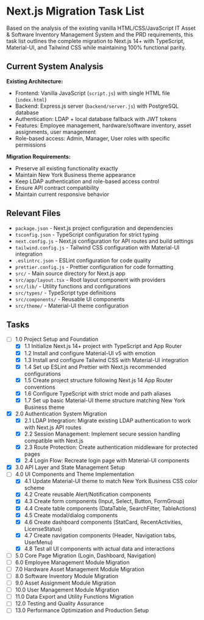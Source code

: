 # Next.js Migration Task List

Based on the analysis of the existing vanilla HTML/CSS/JavaScript IT Asset & Software Inventory Management System and the PRD requirements, this task list outlines the complete migration to Next.js 14+ with TypeScript, Material-UI, and Tailwind CSS while maintaining 100% functional parity.

## Current System Analysis

**Existing Architecture:**
- Frontend: Vanilla JavaScript (`script.js`) with single HTML file (`index.html`)
- Backend: Express.js server (`backend/server.js`) with PostgreSQL database
- Authentication: LDAP + local database fallback with JWT tokens
- Features: Employee management, hardware/software inventory, asset assignments, user management
- Role-based access: Admin, Manager, User roles with specific permissions

**Migration Requirements:**
- Preserve all existing functionality exactly
- Maintain New York Business theme appearance
- Keep LDAP authentication and role-based access control
- Ensure API contract compatibility
- Maintain current responsive behavior

## Relevant Files

- `package.json` - Next.js project configuration and dependencies
- `tsconfig.json` - TypeScript configuration for strict typing
- `next.config.js` - Next.js configuration for API routes and build settings
- `tailwind.config.js` - Tailwind CSS configuration with Material-UI integration
- `.eslintrc.json` - ESLint configuration for code quality
- `prettier.config.js` - Prettier configuration for code formatting
- `src/` - Main source directory for Next.js app
- `src/app/layout.tsx` - Root layout component with providers
- `src/lib/` - Utility functions and configurations
- `src/types/` - TypeScript type definitions
- `src/components/` - Reusable UI components
- `src/theme/` - Material-UI theme configuration

## Tasks

- [ ] 1.0 Project Setup and Foundation
  - [x] 1.1 Initialize Next.js 14+ project with TypeScript and App Router
  - [x] 1.2 Install and configure Material-UI v5 with emotion
  - [x] 1.3 Install and configure Tailwind CSS with Material-UI integration
  - [x] 1.4 Set up ESLint and Prettier with Next.js recommended configurations
  - [x] 1.5 Create project structure following Next.js 14 App Router conventions
  - [x] 1.6 Configure TypeScript with strict mode and path aliases
  - [x] 1.7 Set up basic Material-UI theme structure matching New York Business theme
- [x] 2.0 Authentication System Migration
  - [x] 2.1 LDAP Integration: Migrate existing LDAP authentication to work with Next.js API routes
  - [x] 2.2 Session Management: Implement secure session handling compatible with Next.js
  - [x] 2.3 Route Protection: Create authentication middleware for protected pages
  - [x] 2.4 Login Flow: Recreate login page with Material-UI components
- [x] 3.0 API Layer and State Management Setup
- [ ] 4.0 UI Components and Theme Implementation
  - [x] 4.1 Update Material-UI theme to match New York Business CSS color scheme
  - [x] 4.2 Create reusable Alert/Notification components
  - [x] 4.3 Create form components (Input, Select, Button, FormGroup)
  - [x] 4.4 Create table components (DataTable, SearchFilter, TableActions)
  - [x] 4.5 Create modal/dialog components
  - [x] 4.6 Create dashboard components (StatCard, RecentActivities, LicenseStatus)
  - [x] 4.7 Create navigation components (Header, Navigation tabs, UserMenu)
  - [x] 4.8 Test all UI components with actual data and interactions
- [ ] 5.0 Core Page Migration (Login, Dashboard, Navigation)
- [ ] 6.0 Employee Management Module Migration
- [ ] 7.0 Hardware Asset Management Module Migration
- [ ] 8.0 Software Inventory Module Migration  
- [ ] 9.0 Asset Assignment Module Migration
- [ ] 10.0 User Management Module Migration
- [ ] 11.0 Data Export and Utility Functions Migration
- [ ] 12.0 Testing and Quality Assurance
- [ ] 13.0 Performance Optimization and Production Setup